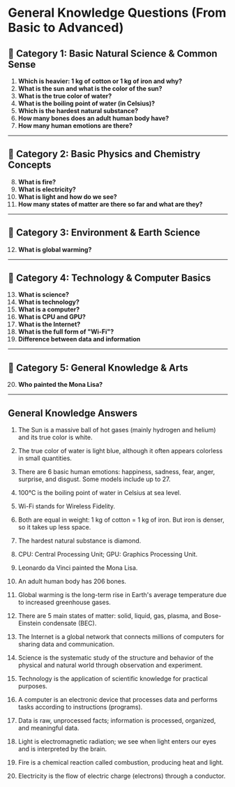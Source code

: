 # General Knowledge Questions (From Basic to Advanced)

## 🔹 Category 1: Basic Natural Science & Common Sense
1. **Which is heavier: 1 kg of cotton or 1 kg of iron and why?**  
2. **What is the sun and what is the color of the sun?**  
3. **What is the true color of water?**  
4. **What is the boiling point of water (in Celsius)?**  
5. **Which is the hardest natural substance?**  
6. **How many bones does an adult human body have?**  
7. **How many human emotions are there?**

---

## 🔹 Category 2: Basic Physics and Chemistry Concepts
8. **What is fire?**  
9. **What is electricity?**  
10. **What is light and how do we see?**  
11. **How many states of matter are there so far and what are they?**

---

## 🔹 Category 3: Environment & Earth Science
12. **What is global warming?**

---

## 🔹 Category 4: Technology & Computer Basics
13. **What is science?**  
14. **What is technology?**  
15. **What is a computer?**  
16. **What is CPU and GPU?**  
17. **What is the Internet?**  
18. **What is the full form of "Wi-Fi"?**  
19. **Difference between data and information**

---

## 🔹 Category 5: General Knowledge & Arts
20. **Who painted the Mona Lisa?**

---

## General Knowledge Answers

1. The Sun is a massive ball of hot gases (mainly hydrogen and helium) and its true color is white.

2. The true color of water is light blue, although it often appears colorless in small quantities.

3. There are 6 basic human emotions: happiness, sadness, fear, anger, surprise, and disgust. Some models include up to 27.

4. 100°C is the boiling point of water in Celsius at sea level.

5. Wi-Fi stands for Wireless Fidelity.

6. Both are equal in weight: 1 kg of cotton = 1 kg of iron. But iron is denser, so it takes up less space.

7. The hardest natural substance is diamond.

8. CPU: Central Processing Unit; GPU: Graphics Processing Unit.

9. Leonardo da Vinci painted the Mona Lisa.

10. An adult human body has 206 bones.

11. Global warming is the long-term rise in Earth's average temperature due to increased greenhouse gases.

12. There are 5 main states of matter: solid, liquid, gas, plasma, and Bose-Einstein condensate (BEC).

13. The Internet is a global network that connects millions of computers for sharing data and communication.

14. Science is the systematic study of the structure and behavior of the physical and natural world through observation and experiment.

15. Technology is the application of scientific knowledge for practical purposes.

16. A computer is an electronic device that processes data and performs tasks according to instructions (programs).

17. Data is raw, unprocessed facts; information is processed, organized, and meaningful data.

18. Light is electromagnetic radiation; we see when light enters our eyes and is interpreted by the brain.

19. Fire is a chemical reaction called combustion, producing heat and light.

20. Electricity is the flow of electric charge (electrons) through a conductor.

